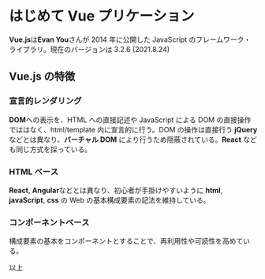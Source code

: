 # はじめて Vue プリケーション

**Vue.js**は**Evan You**さんが 2014 年に公開した JavaScript のフレームワーク・ライブラリ。現在のバージョンは 3.2.6 (2021.8.24)

## Vue.js の特徴

### 宣言的レンダリング

**DOM**への表示を、HTML への直接記述や JavaScript による DOM の直接操作でははなく、html/template 内に宣言的に行う。DOM の操作は直接行う **jQuery** などとは異なり、**バーチャル DOM** により行うため隠蔽されている。**React** なども同じ方式を採っている。

### HTML ベース

**React**, **Angular**などとは異なり、初心者が手掛けやすいように **html**, **javaScript**, **css** の Web の基本構成要素の記法を維持している。

### コンポーネントベース

構成要素の基本をコンポーネントとすることで、再利用性や可読性を高めている。

以上
